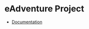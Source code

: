 eAdventure Project
===

* [Documentation](https://github.com/e-ucm/ead/wiki/eAdventure-Documentation)
